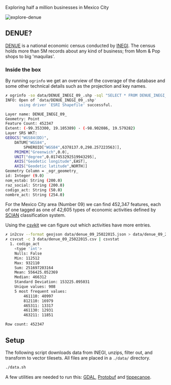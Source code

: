Exploring half a million businesses in Mexico City

![explore-denue](https://raw.githubusercontent.com/mapbox/analysis-demos/denue/denue/denue.gif)

## DENUE?

[DENUE](http://busca.datos.gob.mx/#!/conjuntos/directorio-estadistico-nacional-de-unidades-economicas-denue-por-entidad-federativa/) is a national economic census conducted by [INEGI](https://en.wikipedia.org/wiki/INEGI). The census holds more than 5M records about any kind of business; from Mom & Pop shops to big 'maquilas'.

### Inside the box

By running `ogrinfo` we get an overview of the coverage of the database and some other technical details such as the projection and key names.

```bash
✗ ogrinfo -so data/DENUE_INEGI_09_.shp -sql "SELECT * FROM DENUE_INEGI_09_"
INFO: Open of `data/DENUE_INEGI_09_.shp'
      using driver `ESRI Shapefile' successful.

Layer name: DENUE_INEGI_09_
Geometry: Point
Feature Count: 452347
Extent: (-99.353300, 19.105389) - (-98.902086, 19.579282)
Layer SRS WKT:
GEOGCS["WGS84(DD)",
    DATUM["WGS84",
        SPHEROID["WGS84",6378137.0,298.257223563]],
    PRIMEM["Greenwich",0.0],
    UNIT["degree",0.017453292519943295],
    AXIS["Geodetic longitude",EAST],
    AXIS["Geodetic latitude",NORTH]]
Geometry Column = _ogr_geometry_
id: Integer (9.0)
nom_estab: String (200.0)
raz_social: String (200.0)
codigo_act: String (50.0)
nombre_act: String (254.0)
```

For the Mexico City area (Number 09) we can find 452,347 features, each of one tagged as one of 42,605 types of economic activities defined by [SCIAN](http://www3.inegi.org.mx/sistemas/SCIAN/scian.aspx) classification system.

Using the [csvkit](http://csvkit.readthedocs.org/en/0.9.1/) we can figure out which activities have more entries.

```bash
✗ in2csv --format geojson data/denue_09_25022015.json > data/denue_09_25022015.csv
✗ csvcut -c 3 data/denue_09_25022015.csv | csvstat
  1. codigo_act
	<type 'int'>
	Nulls: False
	Min: 112512
	Max: 932110
	Sum: 251697203164
	Mean: 556425.052369
	Median: 466312
	Standard Deviation: 153225.095031
	Unique values: 908
	5 most frequent values:
		461110:	40997
		812110:	16979
		465311:	13317
		461130:	12931
		463211:	11851

Row count: 452347
```

## Setup

The following script downloads data from INEGI, unzips, filter out, and transform to vector tilesets. All files are placed in a `./data/` directory.

```bash
./data.sh
```

A few utilities are needed to run this: [GDAL](https://wiki.ubuntu.com/UbuntuGIS), [Protobuf](https://github.com/google/protobuf/blob/master/src/README.md) and [tippecanoe](https://github.com/mapbox/tippecanoe).
